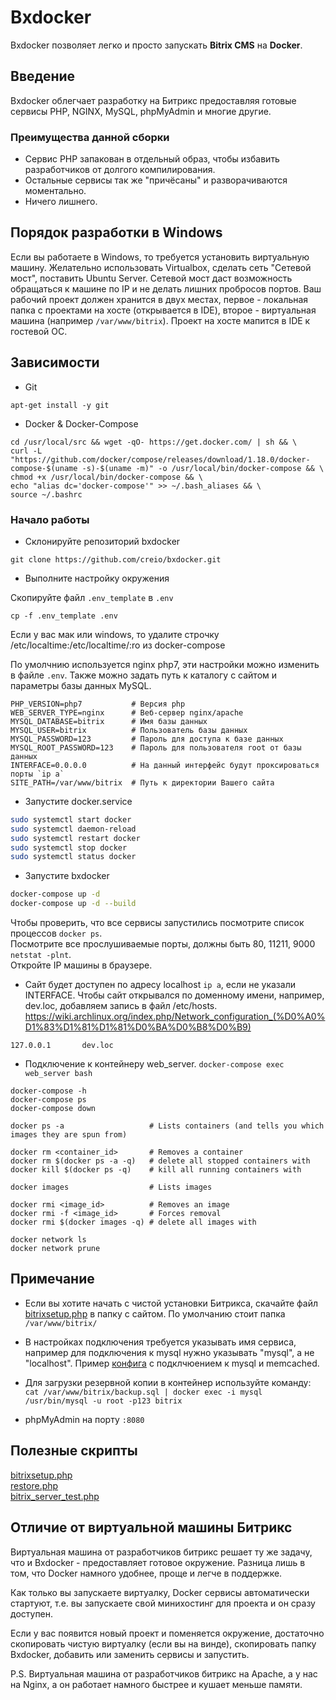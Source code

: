 # Bxdocker
Bxdocker позволяет легко и просто запускать **Bitrix CMS** на **Docker**.

## Введение
Bxdocker облегчает разработку на Битрикс предоставляя готовые сервисы PHP, NGINX, MySQL, phpMyAdmin и многие другие.

### Преимущества данной сборки
- Сервис PHP запакован в отдельный образ, чтобы избавить разработчиков от долгого компилирования.
- Остальные сервисы так же "причёсаны" и разворачиваются моментально.
- Ничего лишнего.

## Порядок разработки в Windows
Если вы работаете в Windows, то требуется установить виртуальную машину.
Желательно использовать Virtualbox, сделать сеть "Сетевой мост", поставить Ubuntu Server.
Сетевой мост даст возможность обращаться к машине по IP и не делать лишних пробросов портов.
Ваш рабочий проект должен хранится в двух местах, первое - локальная папка с проектами на хосте (открывается в IDE), второе - виртуальная машина
(например `/var/www/bitrix`). Проект на хосте мапится в IDE к гостевой OC.

## Зависимости
- Git
```
apt-get install -y git
```
- Docker & Docker-Compose
```
cd /usr/local/src && wget -qO- https://get.docker.com/ | sh && \
curl -L "https://github.com/docker/compose/releases/download/1.18.0/docker-compose-$(uname -s)-$(uname -m)" -o /usr/local/bin/docker-compose && \
chmod +x /usr/local/bin/docker-compose && \
echo "alias dc='docker-compose'" >> ~/.bash_aliases && \
source ~/.bashrc
```

### Начало работы
- Склонируйте репозиторий bxdocker
```
git clone https://github.com/creio/bxdocker.git
```

- Выполните настройку окружения

Скопируйте файл `.env_template` в `.env`

```
cp -f .env_template .env
```

Если у вас мак или windows, то удалите строчку /etc/localtime:/etc/localtime/:ro из docker-compose

По умолчнию используется nginx php7, эти настройки можно изменить в файле ```.env```. Также можно задать путь к каталогу с сайтом и параметры базы данных MySQL.

```
PHP_VERSION=php7           # Версия php 
WEB_SERVER_TYPE=nginx      # Веб-сервер nginx/apache
MYSQL_DATABASE=bitrix      # Имя базы данных
MYSQL_USER=bitrix          # Пользователь базы данных
MYSQL_PASSWORD=123         # Пароль для доступа к базе данных
MYSQL_ROOT_PASSWORD=123    # Пароль для пользователя root от базы данных
INTERFACE=0.0.0.0          # На данный интерфейс будут проксироваться порты `ip a`
SITE_PATH=/var/www/bitrix  # Путь к директории Вашего сайта
```

- Запустите docker.service
```bash
sudo systemctl start docker
sudo systemctl daemon-reload
sudo systemctl restart docker
sudo systemctl stop docker
sudo systemctl status docker
```

- Запустите bxdocker
```bash
docker-compose up -d
docker-compose up -d --build
```
Чтобы проверить, что все сервисы запустились посмотрите список процессов ```docker ps```.  
Посмотрите все прослушиваемые порты, должны быть 80, 11211, 9000 ```netstat -plnt```.  
Откройте IP машины в браузере.

- Сайт будет доступен по адресу localhost `ip a`, если не указали INTERFACE. Чтобы сайт открывался по доменному имени, например, dev.loc, добавляем запись в файл /etc/hosts. https://wiki.archlinux.org/index.php/Network_configuration_(%D0%A0%D1%83%D1%81%D1%81%D0%BA%D0%B8%D0%B9)

```
127.0.0.1       dev.loc
```

- Подключение к контейнеру web_server.
```docker-compose exec web_server bash```

```
docker-compose -h
docker-compose ps
docker-compose down
```

```
docker ps -a                   # Lists containers (and tells you which images they are spun from)

docker rm <container_id>       # Removes a container
docker rm $(docker ps -a -q)   # delete all stopped containers with
docker kill $(docker ps -q)    # kill all running containers with

docker images                  # Lists images

docker rmi <image_id>          # Removes an image
docker rmi -f <image_id>       # Forces removal
docker rmi $(docker images -q) # delete all images with

docker network ls
docker network prune
```


## Примечание
- Если вы хотите начать с чистой установки Битрикса, скачайте файл [bitrixsetup.php](http://www.1c-bitrix.ru/download/scripts/bitrixsetup.php) в папку с сайтом. По умолчанию стоит папка ```/var/www/bitrix/```
- В настройках подключения требуется указывать имя сервиса, например для подключения к mysql нужно указывать "mysql", а не "localhost". Пример [конфига](configs/.settings.php)  с подклчюением к mysql и memcached.
- Для загрузки резервной копии в контейнер используйте команду: ```cat /var/www/bitrix/backup.sql | docker exec -i mysql /usr/bin/mysql -u root -p123 bitrix```

- phpMyAdmin на порту `:8080`

## Полезные скрипты

[bitrixsetup.php](http://www.1c-bitrix.ru/download/scripts/bitrixsetup.php)  
[restore.php](http://www.1c-bitrix.ru/download/scripts/restore.php)  
[bitrix_server_test.php](http://dev.1c-bitrix.ru/download/scripts/bitrix_server_test.php)

## Отличие от виртуальной машины Битрикс
Виртуальная машина от разработчиков битрикс решает ту же задачу, что и Bxdocker - предоставляет готовое окружение. Разница лишь в том, что Docker намного удобнее, проще и легче в поддержке.

Как только вы запускаете виртуалку, Docker сервисы автоматически стартуют, т.е. вы запускаете свой минихостинг для проекта и он сразу доступен.

Если у вас появится новый проект и поменяется окружение, достаточно скопировать чистую виртуалку (если вы на винде), скопировать папку Bxdocker, добавить или заменить сервисы и запустить.

P.S.
Виртуальная машина от разработчиков битрикс на Apache, а у нас на Nginx, а он работает намного быстрее и кушает меньше памяти.
